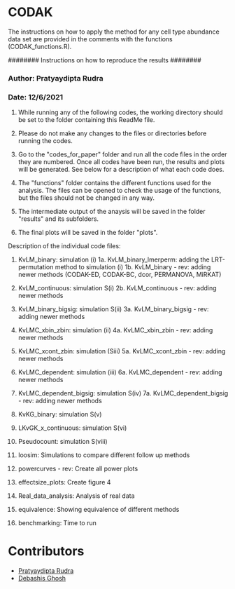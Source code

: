 # CODAK

The instructions on how to apply the method for any cell type abundance data set are provided in the comments with the functions (CODAK_functions.R). 






######## Instructions on how to reproduce the results ########

### Author: Pratyaydipta Rudra
### Date: 12/6/2021


1. While running any of the following codes, the working directory should be set to the folder containing this ReadMe file. 

2. Please do not make any changes to the files or directories before running the codes.

3. Go to the "codes_for_paper" folder and run all the code files in the order they are numbered. Once all codes have been run, the results and plots will be generated. See below for a description of what each code does.

4. The "functions" folder contains the different functions used for the analysis. The files can be opened to check the usage of the functions, but the files should not be changed in any way.

5. The intermediate output of the anaysis will be saved in the folder "results" and its subfolders.

6. The final plots will be saved in the folder "plots".







Description of the individual code files:

1. KvLM_binary: simulation (i)
1a. KvLM_binary_lmerperm: adding the LRT-permutation method to simulation (i)
1b. KvLM_binary - rev: adding newer methods (CODAK-ED, CODAK-BC, dcor, PERMANOVA, MiRKAT)

2. KvLM_continuous: simulation S(i)
2b. KvLM_continuous - rev: adding newer methods

3. KvLM_binary_bigsig: simulation S(ii)
3a. KvLM_binary_bigsig - rev: adding newer methods

4. KvLMC_xbin_zbin: simulation (ii)
4a. KvLMC_xbin_zbin - rev: adding newer methods

5. KvLMC_xcont_zbin: simulation (Siii)
5a. KvLMC_xcont_zbin - rev: adding newer methods

6. KvLMC_dependent: simulation (iii)
6a. KvLMC_dependent - rev: adding newer methods

7. KvLMC_dependent_bigsig: simulation S(iv)
7a. KvLMC_dependent_bigsig - rev: adding newer methods

8. KvKG_binary: simulation S(v)

9. LKvGK_x_continuous: simulation S(vi)

10. Pseudocount: simulation S(viii)

11. loosim: Simulations to compare different follow up methods

12. powercurves - rev: Create all power plots

13. effectsize_plots: Create figure 4

14. Real_data_analysis: Analysis of real data

15. equivalence: Showing equivalence of different methods

16. benchmarking: Time to run










Contributors
============

-   [Pratyaydipta Rudra](https://github.com/pratyayr)
-   [Debashis Ghosh](https://github.com/ghoshd)





















